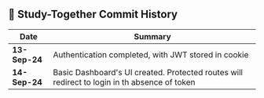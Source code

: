 ## 📅 Study-Together Commit History

| Date       | Summary                      |
|------------|------------------------------|
| **13-Sep-24** | Authentication completed, with JWT stored in cookie|
| **14-Sep-24** | Basic Dashboard's UI created. Protected routes will redirect to login in th absence of token|
